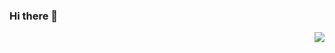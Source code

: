 ### Hi there 👋

<img align="right" src="https://github-readme-stats.vercel.app/api?username=stefanieliang&show_icons=true&text_color=718096&bg_color=ffffff&hide_title=true" />

<!--
**stefanieliang/stefanieliang** is a ✨ _special_ ✨ repository because its `README.md` (this file) appears on your GitHub profile.

Here are some ideas to get you started:

- 🔭 I’m currently working on ...
- 🌱 I’m currently learning ...
- 👯 I’m looking to collaborate on ...
- 🤔 I’m looking for help with ...
- 💬 Ask me about ...
- 📫 How to reach me: ...
- 😄 Pronouns: ...
- ⚡ Fun fact: ...
-->
